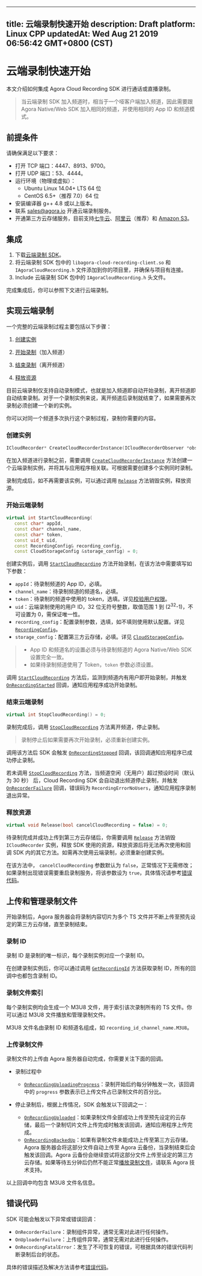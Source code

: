 
---
title: 云端录制快速开始
description: Draft
platform: Linux CPP
updatedAt: Wed Aug 21 2019 06:56:42 GMT+0800 (CST)
---
# 云端录制快速开始
本文介绍如何集成 Agora Cloud Recording SDK 进行通话或直播录制。

> 当云端录制 SDK 加入频道时，相当于一个哑客户端加入频道，因此需要跟 Agora Native/Web SDK 加入相同的频道，并使用相同的 App ID 和频道模式。

## 前提条件

请确保满足以下要求：

- 打开 TCP 端口：4447、8913、9700。
- 打开 UDP 端口：53、4444。
- 运行环境（物理或虚拟）：
  - Ubuntu Linux 14.04+ LTS 64 位
  - CentOS 6.5+（推荐 7.0）64 位
- 安装编译器 g++ 4.8 或以上版本。
- 联系 [sales@agora.io](mailto:sales@agora.io) 开通云端录制服务。
- 开通第三方云存储服务，目前支持[七牛云](https://www.qiniu.com/products/kodo)、[阿里云](https://www.aliyun.com/product/oss)（推荐）和 [Amazon S3](https://aws.amazon.com/cn/s3/?nc2=h_m1)。

## 集成

1. 下载[云端录制 SDK](http://download.agora.io/acrsdk/release/Agora_Cloud_Recording_SDK_for_Linux_v1_0_0_FULL.tar.gz)。
2. 将云端录制 SDK 包中的 `libagora-cloud-recording-client.so` 和 `IAgoraCloudRecording.h` 文件添加到你的项目里，并确保与项目有连接。
3. Include 云端录制 SDK 包中的 `IAgoraCloudRecording.h` 头文件。

完成集成后，你可以参照下文进行云端录制。

## 实现云端录制
一个完整的云端录制过程主要包括以下步骤：

1. [创建实例](#create)

2. [开始录制](#start)（加入频道）

3. [结束录制](#stop)（离开频道）

4. [释放资源](#release)

目前云端录制仅支持自动录制模式，也就是加入频道即自动开始录制，离开频道即自动结束录制。对于一个录制实例来说，离开频道后录制就结束了，如果需要再次录制必须创建一个新的实例。

你可以对同一个频道多次执行这个录制过程，录制你需要的内容。

### <a name="create"></a>创建实例

```c++
ICloudRecorder* CreateCloudRecorderInstance(ICloudRecorderObserver *observer);
```

在加入频道进行录制之前，需要调用 [`CreateCloudRecorderInstance`](../../cn/cloud-recording/cloud_recording_api.md) 方法创建一个云端录制实例，并将其与应用程序相关联。可根据需要创建多个实例同时录制。

录制完成后，如不再需要该实例，可以通过调用 [`Release`](../../cn/cloud-recording/cloud_recording_api.md) 方法销毁实例，释放资源。

### <a name="start"></a>开始云端录制

```c++
virtual int StartCloudRecording(
   const char* appId,
   const char* channel_name,
   const char* token,
   const uid_t uid,
   const RecordingConfig& recording_config,
   const CloudStorageConfig &storage_config) = 0;
```

创建实例后，调用 [`StartCloudRecording`](../../cn/cloud-recording/cloud_recording_api.md) 方法开始录制，在该方法中需要填写如下参数：

- `appId`：待录制频道的 App ID，必填。
- `channel_name`：待录制频道的频道名，必填。
- `token`：待录制的频道中使用的 token，选填。详见[校验用户权限](../../cn/cloud-recording/token.md)。
- `uid`：云端录制使用的用户 ID，32 位无符号整数，取值范围 1 到 (2<sup>32</sup>-1)，不可设置为 0，需保证唯一性。
- `recording_config`：配置录制参数，选填，如不填则使用默认配置。详见[`RecordingConfig`](../../cn/cloud-recording/cloud_recording_api.md)。
- `storage_config`：配置第三方云存储，必填。详见 [`CloudStorageConfig`](../../cn/cloud-recording/cloud_recording_api.md)。

> - App ID 和频道名的设置必须与待录制频道的 Agora Native/Web SDK 设置完全一致。
> - 如果待录制频道使用了 Token，`token` 参数必须设置。

调用 [`StartCloudRecording`](../../cn/cloud-recording/cloud_recording_api.md) 方法后，监测到频道内有用户即开始录制，并触发 [`OnRecordingStarted`](../../cn/cloud-recording/cloud_recording_api.md) 回调，通知应用程序成功开始录制。

### <a name="stop"></a>结束云端录制

```c++
virtual int StopCloudRecording() = 0;
```

录制完成后，调用 [`StopCloudRecording`](../../cn/cloud-recording/cloud_recording_api.md) 方法离开频道，停止录制。

> 录制停止后如果需要再次开始录制，必须重新创建实例。

调用该方法后 SDK 会触发 [`OnRecordingStopped`](../../cn/cloud-recording/cloud_recording_api.md) 回调，该回调通知应用程序已成功停止录制。

若未调用 [`StopCloudRecording`](../../cn/cloud-recording/cloud_recording_api.md) 方法，当频道空闲（无用户）超过预设时间（默认为 30 秒） 后，Cloud Recording SDK 会自动退出频道停止录制，并触发 [`OnRecorderFailure`](../../cn/cloud-recording/cloud_recording_api.md) 回调，错误码为 `RecordingErrorNoUsers`，通知应用程序录制退出异常。

### <a name="release"></a>释放资源

```c++
virtual void Release(bool cancelCloudRecording = false) = 0;
```

待录制完成并成功上传到第三方云存储后，你需要调用 [`Release`](../../cn/cloud-recording/cloud_recording_api.md) 方法销毁 `ICloudRecorder` 实例，释放 SDK 使用的资源，释放资源后将无法再次使用和回调 SDK 内的其它方法。如需再次使用云端录制，必须重新创建实例。

在该方法中， `cancelCloudRecording` 参数默认为 `false`，正常情况下无需修改；如果录制出现错误需要重启录制服务，将该参数设为 `true`，具体情况请参考[错误代码](../../cn/cloud-recording/cloud_recording_api.md)。

## 上传和管理录制文件

开始录制后，Agora 服务器会将录制内容切片为多个 TS 文件并不断上传至预先设定的第三方云存储，直至录制结束。

### 录制 ID

录制 ID 是录制的唯一标识，每个录制实例对应一个录制 ID。

在创建录制实例后，你可以通过调用 [`GetRecordingId`](../../cn/cloud-recording/cloud_recording_api.md) 方法获取录制 ID，所有的回调中也都包含录制 ID。

### 录制文件索引

每个录制实例均会生成一个 M3U8 文件，用于索引该次录制所有的 TS 文件。你可以通过 M3U8 文件播放和管理录制文件。

M3U8 文件名由录制 ID 和频道名组成，如 `recording_id_channel_name.M3U8`。

### 上传录制文件

录制文件的上传由 Agora 服务器自动完成，你需要关注下面的回调。

- 录制过程中
  - [`OnRecordingUploadingProgress`](../../cn/cloud-recording/cloud_recording_api.md)：录制开始后约每分钟触发一次，该回调中的 `progress` 参数表示已上传文件占已录制文件的百分比。

- 停止录制后，根据上传情况，SDK 会触发以下回调之一：
  - [`OnRecordingUploaded`](../../cn/cloud-recording/cloud_recording_api.md)：如果录制文件全部成功上传至预先设定的云存储，最后一个录制切片文件上传完成时触发该回调，通知应用程序上传完成。
  -  [`OnRecordingBackedUp`](../../cn/cloud-recording/cloud_recording_api.md)：如果有录制文件未能成功上传至第三方云存储，Agora 服务器会将这部分文件自动上传至 Agora 云备份，当录制结束后会触发该回调。Agora 云备份会继续尝试将这部分文件上传至设定的第三方云存储。如果等待五分钟后仍然不能正常[播放录制文件](../../cn/cloud-recording/cloud_recording_onlineplay.md)，请联系 Agora 技术支持。

以上回调中均包含 M3U8 文件名信息。

## 错误代码

SDK 可能会触发以下异常或错误回调：

- `OnRecorderFailure`：录制组件异常，通常无需对此进行任何操作。
- `OnUploaderFailure`：上传组件异常，通常无需对此进行任何操作。
- `OnRecordingFatalError`：发生了不可恢复的错误，可根据具体的错误代码判断录制后台的状态。

具体的错误描述及解决方法请参考[错误代码](../../cn/cloud-recording/cloud_recording_api.md)。
